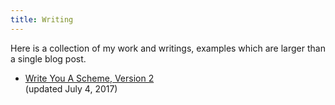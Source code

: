```yaml
---
title: Writing
---
```

     
Here is a collection of my work and writings, examples which are larger than a single blog post.    


* [Write You A Scheme, Version 2](writings/wyas/home.html)    
(updated July 4, 2017)        

